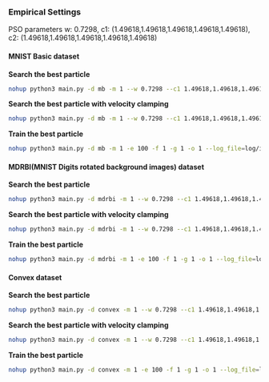 ### Empirical Settings 

PSO parameters w: 0.7298, c1: (1.49618,1.49618,1.49618,1.49618,1.49618), c2: (1.49618,1.49618,1.49618,1.49618,1.49618)

#### MNIST Basic dataset

**Search the best particle**

```bash
nohup python3 main.py -d mb -m 1 --w 0.7298 --c1 1.49618,1.49618,1.49618,1.49618,1.49618 --c2 1.49618,1.49618,1.49618,1.49618,1.49618 -s 30 -l 15 --max_steps 30 -e 10 -f 0 -g 1 --log_file=log/ippso_cnn_401.log --gbest_file=log/gbest_401.pkl &
```

**Search the best particle with velocity clamping**

```bash
nohup python3 main.py -d mb -m 1 --w 0.7298 --c1 1.49618,1.49618,1.49618,1.49618,1.49618 --c2 1.49618,1.49618,1.49618,1.49618,1.49618 -v 0.4,25.6,25.6,25.6,25.6 -s 30 -l 15 --max_steps 30 -e 10 -f 0 -g 1 --log_file=log/ippso_cnn_401.log --gbest_file=log/gbest_401.pkl &
```

**Train the best particle**

```bash
nohup python3 main.py -d mb -m 1 -e 100 -f 1 -g 1 -o 1 --log_file=log/ippso_cnn_optimise_401.log --gbest_file=log/gbest_401.pkl &
```

#### MDRBI(MNIST Digits rotated background images) dataset

**Search the best particle**

```bash
nohup python3 main.py -d mdrbi -m 1 --w 0.7298 --c1 1.49618,1.49618,1.49618,1.49618,1.49618 --c2 1.49618,1.49618,1.49618,1.49618,1.49618 -s 30 -l 15 --max_steps 30 -e 10 -f 0 -g 1 --log_file=log/ippso_cnn_401.log --gbest_file=log/gbest_401.pkl &
```

**Search the best particle with velocity clamping**

```bash
nohup python3 main.py -d mdrbi -m 1 --w 0.7298 --c1 1.49618,1.49618,1.49618,1.49618,1.49618 --c2 1.49618,1.49618,1.49618,1.49618,1.49618 -v 0.4,25.6,25.6,25.6,25.6 -s 30 -l 15 --max_steps 30 -e 10 -f 0 -g 1 --log_file=log/ippso_cnn_401.log --gbest_file=log/gbest_401.pkl &
```

**Train the best particle**

```bash
nohup python3 main.py -d mdrbi -m 1 -e 100 -f 1 -g 1 -o 1 --log_file=log/ippso_cnn_optimise_401.log --gbest_file=log/gbest_401.pkl &
```

#### Convex dataset

**Search the best particle**

```bash
nohup python3 main.py -d convex -m 1 --w 0.7298 --c1 1.49618,1.49618,1.49618,1.49618,1.49618 --c2 1.49618,1.49618,1.49618,1.49618,1.49618 -s 30 -l 15 --max_steps 30 -e 10 -f 0 -g 1 --log_file=log/ippso_cnn_401.log --gbest_file=log/gbest_401.pkl &
```

**Search the best particle with velocity clamping**

```bash
nohup python3 main.py -d convex -m 1 --w 0.7298 --c1 1.49618,1.49618,1.49618,1.49618,1.49618 --c2 1.49618,1.49618,1.49618,1.49618,1.49618 -v 0.4,25.6,25.6,25.6,25.6 -s 30 -l 15 --max_steps 30 -e 10 -f 0 -g 1 --log_file=log/ippso_cnn_401.log --gbest_file=log/gbest_401.pkl &
```

**Train the best particle**

```bash
nohup python3 main.py -d convex -m 1 -e 100 -f 1 -g 1 -o 1 --log_file=log/ippso_cnn_optimise_401.log --gbest_file=log/gbest_401.pkl &
```